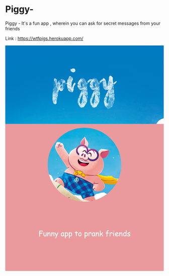 # Piggy-
Piggy - It's a fun app , wherein you can ask for secret messages from your friends

Link : https://wtfpigs.herokuapp.com/

![alt text](./pig.png)
<br/>

